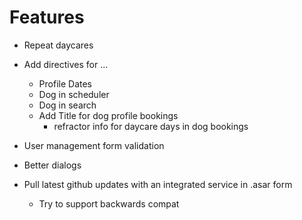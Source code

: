 # Features  
- Repeat daycares  
- Add directives for ...  
  - Profile Dates  
  - Dog in scheduler  
  - Dog in search  
  - Add Title for dog profile bookings  
    - refractor info for daycare days in dog bookings  
- User management form validation  
- Better dialogs  
  
- Pull latest github updates with an integrated service in .asar form  
  - Try to support backwards compat  
